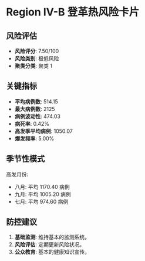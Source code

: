 # Region IV-B 登革热风险卡片

## 风险评估

* **风险评分**: 7.50/100
* **风险类别**: 极低风险
* **聚类分类**: 聚类 1

## 关键指标

* **平均病例数**: 514.15
* **最大病例数**: 2125
* **病例波动性**: 474.03
* **病死率**: 0.42%
* **高发季平均病例**: 1050.07
* **爆发频率**: 5.00%

## 季节性模式

高发月份:

* 八月: 平均 1170.40 病例
* 九月: 平均 1005.20 病例
* 七月: 平均 974.60 病例

## 防控建议

1. **基础监测**: 维持基本的监测系统。
2. **风险评估**: 定期更新风险状况。
3. **公众教育**: 基本的健康知识宣传。
